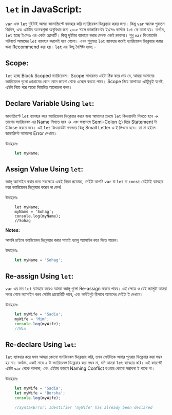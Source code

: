 # `let` in JavaScript:

`var` এবং `let` দুইটাই আমরা জাভাস্ক্রিপ্টে ব্যাবহার করি ভ্যারিয়েবল ডিক্লেয়ার করার জন্য। কিন্তু `var` অনেক পুরাতন জিনিস, এবং এইটার অনেকগুলা অসুবিধার জন্য ২০১৫ সালে জাভাস্ক্রিপ্টের ইএস৬ ভার্সনে `let` কে আনা হয়। অর্থ্যাৎ, `let` হচ্ছে ইএস৬ এর একটা প্রোপার্টি। কিন্তু দুইটার ব্যাবহার করার মেথড একই রকমের। শুধু `var` কিওয়ার্ডের পরিবর্তে আমাদের `let` ব্যাবহার করলেই হয়ে গেলো। এখন শুধুমাত্র `let` ব্যাবহার করেই ভ্যারিয়েবল ডিক্লেয়ার  করার জন্য Recommend করা হয়। `let` এর কিছু বৈশিষ্ট্য হচ্ছে - 

## Scope:

`let` হচ্ছে Block Scoped ভ্যারিয়েবল। Scope সাধারনত এইটা ঠিক করে দেয় যে, আমরা আমাদের ভ্যারিয়েবল গুলো প্রোগ্রামের কোন কোন জায়গা থেকে এক্সেস করতে পারব। Scope নিয়ে আপাতত এইটুকুই যথেষ্ট, এইটা নিয়ে পরে আরো বিস্তারিত আলোচনা করব।

## Declare Variable Using `let`:

জাভাস্ক্রিপ্টে `let` ব্যাবহার করে ভ্যারিয়েবল ডিক্লেয়ার করার জন্য আমাদের প্রথমে `let` কিওয়ার্ডটা লিখতে হবে -> তারপর ভ্যারিয়েবল এর Name লিখতে হবে ->  এবং সবশেষে Semi-Colon (;) দিয়ে Statement টা Close করতে হবে। 
এই `let` কিওয়ার্ডটা সবসময় কিন্তু Small Letter এ ই লিখতে হবে। তা না হইলে জাভাস্ক্রিপ্ট আমাদের Error দেখাবে।

উদাহরনঃ

```javascript
	let myName;
```

## Assign Value Using `let`:

ভ্যালু অ্যাসাইন করার জন্য সবক্ষেত্রে একই নিয়ম প্রযোজ্য, সেইটা আপনি `var` বা `let` বা `const` যেইটাই ব্যাবহার করে ভ্যারিয়েবল ডিক্লেয়ার করেন না কেন!

উদাহরণঃ 

```
	let myName;
	myName = 'Sohag';
	console.log(myName);
	//Sohag
```


**Notes:** 

আপনি চাইলে ভ্যারিয়েবল ডিক্লেয়ার করার সময়ই ভ্যালু অ্যাসাইন করে দিতে পারেন। 

উদাহরণঃ 

```javascript
	let myName = 'Sohag'; 
```

## Re-assign Using `let`:

`var` এর মত `let` ব্যাবহার করেও আমরা ভ্যালু গুলো Re-assign করতে পারব। এই ক্ষেত্রে ও যেই ভ্যালুটা আমরা সবার শেষে অ্যাসাইন করব সেইটা প্রায়োরিটি পাবে, এবং আউটপুট হিসাবে আমাদের সেইটা ই দেখাবে। 

উদাহরনঃ

```javascript
	let myWife = 'Sadia';
	myWife = 'Mim';
	console.log(myWife);
	//Mim
```


## Re-declare Using `let`:
`let` ব্যাবহার করে যখন আমরা কোনো ভ্যারিয়েবল ডিক্লেয়ার করি, তখন সেইটাকে আবার পূনরায় ডিক্লেয়ার করা সম্ভব হয় না। অর্থ্যাৎ, একই নামে ২ টা ভ্যারিয়েবল ডিক্লেয়ার করা সম্ভব না, যদি আমরা `let` ব্যাবহার করি। এই কারণেই এইটা `var` থেকে আলাদা, এবং এইটার কারণে Naming Conflict হওয়ার কোনো সম্ভাবনা ই থাকে না। 

উদাহরনঃ

```javascript
	let myWife = 'Sadia';
	let myWife = 'Borsha';
	console.log(myWife);
	
	//SyntaxError: Identifier 'myWife' has already been declared
```
